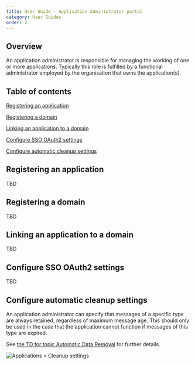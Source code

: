```yaml
---
title: User Guide - Application Administrator portal
category: User Guides
order: 2
---
```


## Overview

An application administrator is responsible for managing the working of one or more applications. Typically this role is fulfilled by a functional administrator employed by the organisation that owns the application(s).

## Table of contents

[Registering an application](#ApplicationRegistration)

[Registering a domain](#DomainRegistration)

[Linking an application to a domain](#DomainConnection)

[Configure SSO OAuth2 settings](#OAuth2)

[Configure automatic cleanup settings](#AutomaticCleanup)

<a name="ApplicationRegistration"></a>

## Registering an application

TBD

<a name="DomainRegistration"></a>

## Registering a domain

TBD

<a name="DomainConnection"></a>

## Linking an application to a domain

TBD

<a name="OAuth2"></a>

## Configure SSO OAuth2 settings

TBD

<a name="AutomaticCleanup"></a>

## Configure automatic cleanup settings

An application administrator can specify that messages of a specific type are always retained, regardless of maximum message age. This should only be used in the case that the application cannot function if messages of this type are expired.

See [the TD for topic Automatic Data Removal](..\TD-automatic-data-removal) for further details.

![Applications > Cleanup settings](CleanupSettings-Application.png)
